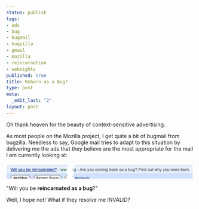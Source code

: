 ```yaml
--- 
status: publish
tags: 
- ads
- bug
- bugmail
- bugzilla
- gmail
- mozilla
- reincarnation
- websights
published: true
title: Reborn as a Bug?
type: post
meta: 
  _edit_last: "2"
layout: post
---
```

Oh thank heaven for the beauty of context-sensitive advertising.

As most people on the Mozilla project, I get quite a bit of bugmail from bugzilla. Needless to say, Google mail tries to adapt to this situation by delivering me the ads that they believe are the most appropriate for the mail I am currently looking at:

<img src="/media/wp/2008/04/bug-reincarnated.jpg" alt="" title="Reincarnated as a bug?" width="499" height="41" class="alignnone size-full wp-image-1266" />

"Will you be <strong>reincarnated as a bug</strong>?"

Well, I hope not! What if they resolve me INVALID?
